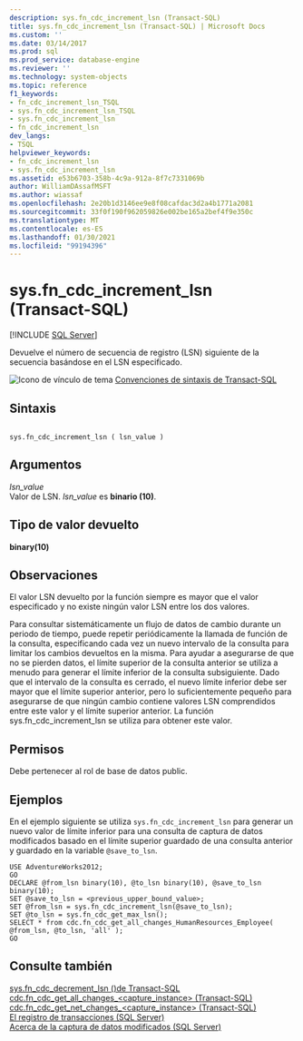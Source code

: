 ```yaml
---
description: sys.fn_cdc_increment_lsn (Transact-SQL)
title: sys.fn_cdc_increment_lsn (Transact-SQL) | Microsoft Docs
ms.custom: ''
ms.date: 03/14/2017
ms.prod: sql
ms.prod_service: database-engine
ms.reviewer: ''
ms.technology: system-objects
ms.topic: reference
f1_keywords:
- fn_cdc_increment_lsn_TSQL
- sys.fn_cdc_increment_lsn_TSQL
- sys.fn_cdc_increment_lsn
- fn_cdc_increment_lsn
dev_langs:
- TSQL
helpviewer_keywords:
- fn_cdc_increment_lsn
- sys.fn_cdc_increment_lsn
ms.assetid: e53b6703-358b-4c9a-912a-8f7c7331069b
author: WilliamDAssafMSFT
ms.author: wiassaf
ms.openlocfilehash: 2e20b1d3146ee9e8f08cafdac3d2a4b1771a2081
ms.sourcegitcommit: 33f0f190f962059826e002be165a2bef4f9e350c
ms.translationtype: MT
ms.contentlocale: es-ES
ms.lasthandoff: 01/30/2021
ms.locfileid: "99194396"
---
```

# <a name="sysfn_cdc_increment_lsn-transact-sql"></a>sys.fn_cdc_increment_lsn (Transact-SQL)
[!INCLUDE [SQL Server](../../includes/applies-to-version/sqlserver.md)]

  Devuelve el número de secuencia de registro (LSN) siguiente de la secuencia basándose en el LSN especificado.  
  
 ![Icono de vínculo de tema](../../database-engine/configure-windows/media/topic-link.gif "Icono de vínculo de tema") [Convenciones de sintaxis de Transact-SQL](../../t-sql/language-elements/transact-sql-syntax-conventions-transact-sql.md)  
  
## <a name="syntax"></a>Sintaxis  
  
```  
  
sys.fn_cdc_increment_lsn ( lsn_value )  
```  
  
## <a name="arguments"></a>Argumentos  
 *lsn_value*  
 Valor de LSN. *lsn_value* es **binario (10)**.  
  
## <a name="return-type"></a>Tipo de valor devuelto  
 **binary(10)**  
  
## <a name="remarks"></a>Observaciones  
 El valor LSN devuelto por la función siempre es mayor que el valor especificado y no existe ningún valor LSN entre los dos valores.  
  
 Para consultar sistemáticamente un flujo de datos de cambio durante un periodo de tiempo, puede repetir periódicamente la llamada de función de la consulta, especificando cada vez un nuevo intervalo de la consulta para limitar los cambios devueltos en la misma. Para ayudar a asegurarse de que no se pierden datos, el límite superior de la consulta anterior se utiliza a menudo para generar el límite inferior de la consulta subsiguiente. Dado que el intervalo de la consulta es cerrado, el nuevo límite inferior debe ser mayor que el límite superior anterior, pero lo suficientemente pequeño para asegurarse de que ningún cambio contiene valores LSN comprendidos entre este valor y el límite superior anterior. La función sys.fn_cdc_increment_lsn se utiliza para obtener este valor.  
  
## <a name="permissions"></a>Permisos  
 Debe pertenecer al rol de base de datos public.  
  
## <a name="examples"></a>Ejemplos  
 En el ejemplo siguiente se utiliza `sys.fn_cdc_increment_lsn` para generar un nuevo valor de límite inferior para una consulta de captura de datos modificados basado en el límite superior guardado de una consulta anterior y guardado en la variable `@save_to_lsn`.  
  
```  
USE AdventureWorks2012;  
GO  
DECLARE @from_lsn binary(10), @to_lsn binary(10), @save_to_lsn binary(10);  
SET @save_to_lsn = <previous_upper_bound_value>;  
SET @from_lsn = sys.fn_cdc_increment_lsn(@save_to_lsn);  
SET @to_lsn = sys.fn_cdc_get_max_lsn();  
SELECT * from cdc.fn_cdc_get_all_changes_HumanResources_Employee( @from_lsn, @to_lsn, 'all' );  
GO  
```  
  
## <a name="see-also"></a>Consulte también  
 [sys.fn_cdc_decrement_lsn &#40;&#41;de Transact-SQL ](../../relational-databases/system-functions/sys-fn-cdc-decrement-lsn-transact-sql.md)   
 [cdc.fn_cdc_get_all_changes_&#60;capture_instance&#62;  &#40;Transact-SQL&#41;](../../relational-databases/system-functions/cdc-fn-cdc-get-all-changes-capture-instance-transact-sql.md)   
 [cdc.fn_cdc_get_net_changes_&#60;capture_instance&#62; &#40;Transact-SQL&#41;](../../relational-databases/system-functions/cdc-fn-cdc-get-net-changes-capture-instance-transact-sql.md)   
 [El registro de transacciones &#40;SQL Server&#41;](../../relational-databases/logs/the-transaction-log-sql-server.md)   
 [Acerca de la captura de datos modificados &#40;SQL Server&#41;](../../relational-databases/track-changes/about-change-data-capture-sql-server.md)  
  
  
